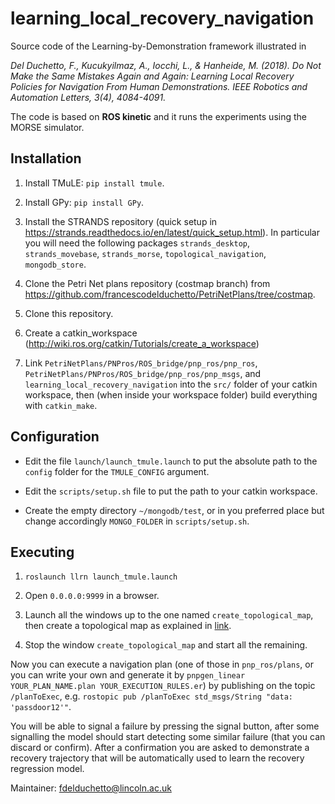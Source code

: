 # learning_local_recovery_navigation
Source code of the Learning-by-Demonstration framework illustrated in 

*Del Duchetto, F., Kucukyilmaz, A., Iocchi, L., & Hanheide, M. (2018). Do Not Make the Same Mistakes Again and Again: Learning Local Recovery Policies for Navigation From Human Demonstrations. IEEE Robotics and Automation Letters, 3(4), 4084-4091.*

The code is based on **ROS kinetic** and it runs the experiments using the MORSE simulator.

## Installation
1. Install TMuLE: `pip install tmule`.

2. Install GPy: `pip install GPy`.

3. Install the STRANDS repository (quick setup in https://strands.readthedocs.io/en/latest/quick_setup.html). In particular you will need the following packages `strands_desktop`, `strands_movebase`, `strands_morse`, `topological_navigation`, `mongodb_store`.

4. Clone the Petri Net plans repository (costmap branch) from https://github.com/francescodelduchetto/PetriNetPlans/tree/costmap.

5. Clone this repository.

7. Create a catkin_workspace (http://wiki.ros.org/catkin/Tutorials/create_a_workspace)

6. Link `PetriNetPlans/PNPros/ROS_bridge/pnp_ros/pnp_ros`, `PetriNetPlans/PNPros/ROS_bridge/pnp_ros/pnp_msgs`, and `learning_local_recovery_navigation` into the `src/` folder of your catkin workspace, then (when inside your workspace folder) build everything with `catkin_make`.

## Configuration
- Edit the file `launch/launch_tmule.launch` to put the absolute path to the `config` folder for the `TMULE_CONFIG` argument.

- Edit the `scripts/setup.sh` file to put the path to your catkin workspace.

- Create the empty directory `~/mongodb/test`, or in you preferred place but change accordingly `MONGO_FOLDER` in `scripts/setup.sh`.

## Executing

1. `roslaunch llrn launch_tmule.launch`

2. Open `0.0.0.0:9999` in a browser.

3. Launch all the windows up to the one named `create_topological_map`, then create a topological map as explained in [link](link).

4. Stop the window `create_topological_map` and start all the remaining.

Now you can execute a navigation plan (one of those in `pnp_ros/plans`, or you can write your own and generate it by `pnpgen_linear YOUR_PLAN_NAME.plan YOUR_EXECUTION_RULES.er`) by publishing on the topic `/planToExec`, e.g. `rostopic pub /planToExec std_msgs/String "data: 'passdoor12'"`.

You will be able to signal a failure by pressing the signal button, after some signalling the model should start detecting some similar failure (that you can discard or confirm). After a confirmation you are asked to demonstrate a recovery trajectory that will be automatically used to learn the recovery regression model.


Maintainer: fdelduchetto@lincoln.ac.uk
